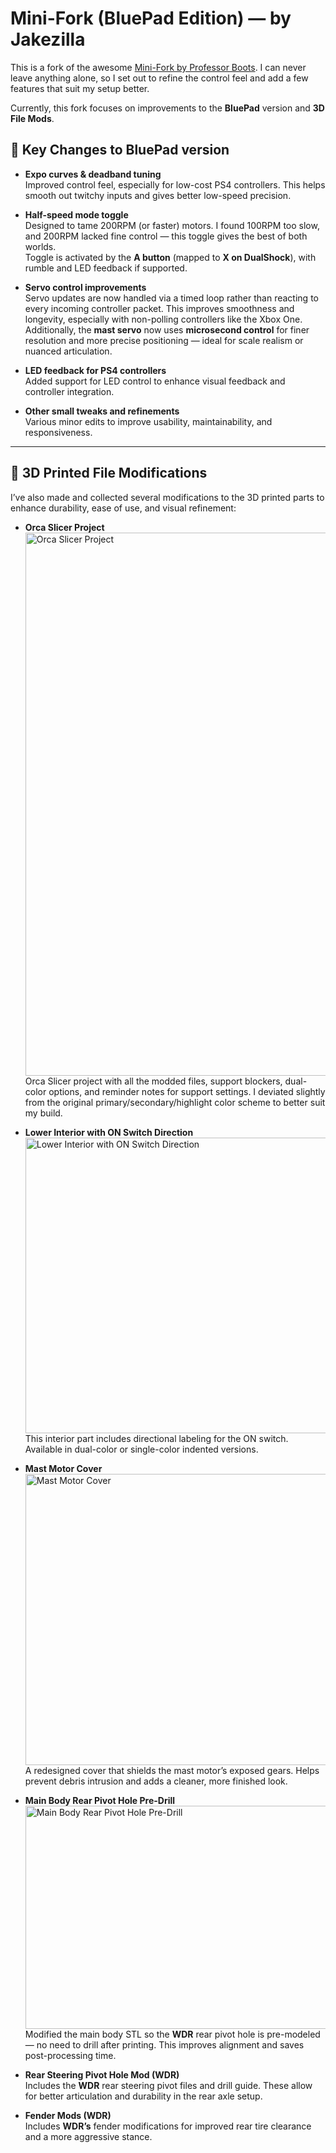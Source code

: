# Mini-Fork (BluePad Edition) — by Jakezilla

This is a fork of the awesome [Mini-Fork by Professor Boots](https://github.com/ProfessorBoots/Mini-Fork). I can never leave anything alone, so I set out to refine the control feel and add a few features that suit my setup better.

Currently, this fork focuses on improvements to the **BluePad** version and **3D File Mods**.

## 🔧 Key Changes to BluePad version

- **Expo curves & deadband tuning**  
  Improved control feel, especially for low-cost PS4 controllers. This helps smooth out twitchy inputs and gives better low-speed precision.

- **Half-speed mode toggle**  
  Designed to tame 200RPM (or faster) motors. I found 100RPM too slow, and 200RPM lacked fine control — this toggle gives the best of both worlds.  
  Toggle is activated by the **A button** (mapped to **X on DualShock**), with rumble and LED feedback if supported.

- **Servo control improvements**  
  Servo updates are now handled via a timed loop rather than reacting to every incoming controller packet. This improves smoothness and longevity, especially with non-polling controllers like the Xbox One.  
  Additionally, the **mast servo** now uses **microsecond control** for finer resolution and more precise positioning — ideal for scale realism or nuanced articulation.

- **LED feedback for PS4 controllers**  
  Added support for LED control to enhance visual feedback and controller integration.

- **Other small tweaks and refinements**  
  Various minor edits to improve usability, maintainability, and responsiveness.

---

## 🧱 3D Printed File Modifications

I’ve also made and collected several modifications to the 3D printed parts to enhance durability, ease of use, and visual refinement:

- **Orca Slicer Project**  
  <img width="1609" height="869" alt="Orca Slicer Project" src="https://github.com/user-attachments/assets/a55f7b48-adf0-474b-aaba-c6f17cb6786d" />  
  Orca Slicer project with all the modded files, support blockers, dual-color options, and reminder notes for support settings. I deviated slightly from the original primary/secondary/highlight color scheme to better suit my build.

- **Lower Interior with ON Switch Direction**  
  <img width="725" height="473" alt="Lower Interior with ON Switch Direction" src="https://github.com/user-attachments/assets/0fa17433-307a-4e87-80d7-bf924604c69b" />  
  This interior part includes directional labeling for the ON switch. Available in dual-color or single-color indented versions.

- **Mast Motor Cover**  
  <img width="510" height="466" alt="Mast Motor Cover" src="https://github.com/user-attachments/assets/c8b1c7cf-f07b-498d-9048-2fde0ac4d35f" />  
  A redesigned cover that shields the mast motor’s exposed gears. Helps prevent debris intrusion and adds a cleaner, more finished look.

- **Main Body Rear Pivot Hole Pre-Drill**  
  <img width="485" height="357" alt="Main Body Rear Pivot Hole Pre-Drill" src="https://github.com/user-attachments/assets/4f26ac2f-7dbf-4aa4-9f0c-2ba247cf6858" />  
  Modified the main body STL so the **WDR** rear pivot hole is pre-modeled — no need to drill after printing. This improves alignment and saves post-processing time.

- **Rear Steering Pivot Hole Mod (WDR)**  
  Includes the **WDR** rear steering pivot files and drill guide. These allow for better articulation and durability in the rear axle setup.

- **Fender Mods (WDR)**  
  Includes **WDR’s** fender modifications for improved rear tire clearance and a more aggressive stance.
